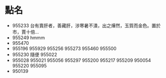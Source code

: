 # 點名

* 955233 台有賣肝者，善藏肝，涉寒暑不潰，出之燁然，玉質而金色。置於市，賈十倍... 
* 955249 hmmm
* 955470
* 955196
955929
955256
955273
955460
955500
* 955230 隨便
955022
* 955028
955021
955056
955297
955200
955217
955209
950054
955220
955095
* 950139 
